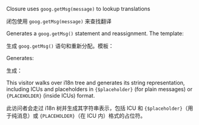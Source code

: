 Closure uses `goog.getMsg(message)` to lookup translations

闭包使用 `goog.getMsg(message)` 来查找翻译

Generates a `goog.getMsg()` statement and reassignment. The template:

生成 `goog.getMsg()` 语句和重新分配。模板：

Generates:

生成：

This visitor walks over i18n tree and generates its string representation, including ICUs and
placeholders in `{$placeholder}` \(for plain messages\) or `{PLACEHOLDER}` \(inside ICUs\) format.

此访问者会走过 i18n 树并生成其字符串表示，包括 ICU 和 `{$placeholder}`（用于纯消息）或
`{PLACEHOLDER}`（在 ICU 内）格式的占位符。